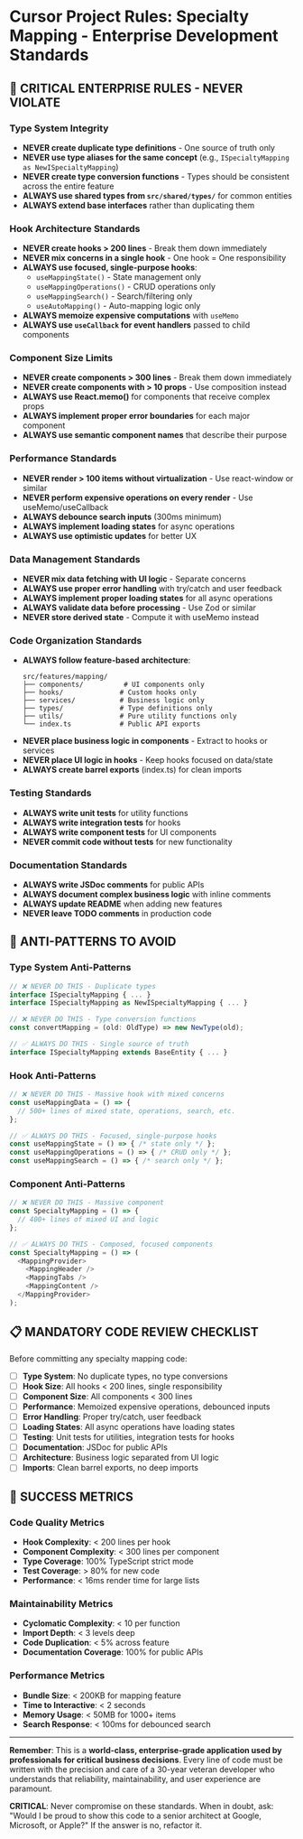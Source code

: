 # Cursor Project Rules: Specialty Mapping - Enterprise Development Standards

## 🎯 **CRITICAL ENTERPRISE RULES - NEVER VIOLATE**

### **Type System Integrity**
- **NEVER create duplicate type definitions** - One source of truth only
- **NEVER use type aliases for the same concept** (e.g., `ISpecialtyMapping as NewISpecialtyMapping`)
- **NEVER create type conversion functions** - Types should be consistent across the entire feature
- **ALWAYS use shared types from `src/shared/types/`** for common entities
- **ALWAYS extend base interfaces** rather than duplicating them

### **Hook Architecture Standards**
- **NEVER create hooks > 200 lines** - Break them down immediately
- **NEVER mix concerns in a single hook** - One hook = One responsibility
- **ALWAYS use focused, single-purpose hooks**:
  - `useMappingState()` - State management only
  - `useMappingOperations()` - CRUD operations only
  - `useMappingSearch()` - Search/filtering only
  - `useAutoMapping()` - Auto-mapping logic only
- **ALWAYS memoize expensive computations** with `useMemo`
- **ALWAYS use `useCallback` for event handlers** passed to child components

### **Component Size Limits**
- **NEVER create components > 300 lines** - Break them down immediately
- **NEVER create components with > 10 props** - Use composition instead
- **ALWAYS use React.memo()** for components that receive complex props
- **ALWAYS implement proper error boundaries** for each major component
- **ALWAYS use semantic component names** that describe their purpose

### **Performance Standards**
- **NEVER render > 100 items without virtualization** - Use react-window or similar
- **NEVER perform expensive operations on every render** - Use useMemo/useCallback
- **ALWAYS debounce search inputs** (300ms minimum)
- **ALWAYS implement loading states** for async operations
- **ALWAYS use optimistic updates** for better UX

### **Data Management Standards**
- **NEVER mix data fetching with UI logic** - Separate concerns
- **ALWAYS use proper error handling** with try/catch and user feedback
- **ALWAYS implement proper loading states** for all async operations
- **ALWAYS validate data before processing** - Use Zod or similar
- **NEVER store derived state** - Compute it with useMemo instead

### **Code Organization Standards**
- **ALWAYS follow feature-based architecture**:
  ```
  src/features/mapping/
  ├── components/          # UI components only
  ├── hooks/              # Custom hooks only
  ├── services/           # Business logic only
  ├── types/              # Type definitions only
  ├── utils/              # Pure utility functions only
  └── index.ts            # Public API exports
  ```
- **NEVER place business logic in components** - Extract to hooks or services
- **NEVER place UI logic in hooks** - Keep hooks focused on data/state
- **ALWAYS create barrel exports** (index.ts) for clean imports

### **Testing Standards**
- **ALWAYS write unit tests** for utility functions
- **ALWAYS write integration tests** for hooks
- **ALWAYS write component tests** for UI components
- **NEVER commit code without tests** for new functionality

### **Documentation Standards**
- **ALWAYS write JSDoc comments** for public APIs
- **ALWAYS document complex business logic** with inline comments
- **ALWAYS update README** when adding new features
- **NEVER leave TODO comments** in production code

## 🚨 **ANTI-PATTERNS TO AVOID**

### **Type System Anti-Patterns**
```typescript
// ❌ NEVER DO THIS - Duplicate types
interface ISpecialtyMapping { ... }
interface ISpecialtyMapping as NewISpecialtyMapping { ... }

// ❌ NEVER DO THIS - Type conversion functions
const convertMapping = (old: OldType) => new NewType(old);

// ✅ ALWAYS DO THIS - Single source of truth
interface ISpecialtyMapping extends BaseEntity { ... }
```

### **Hook Anti-Patterns**
```typescript
// ❌ NEVER DO THIS - Massive hook with mixed concerns
const useMappingData = () => {
  // 500+ lines of mixed state, operations, search, etc.
};

// ✅ ALWAYS DO THIS - Focused, single-purpose hooks
const useMappingState = () => { /* state only */ };
const useMappingOperations = () => { /* CRUD only */ };
const useMappingSearch = () => { /* search only */ };
```

### **Component Anti-Patterns**
```typescript
// ❌ NEVER DO THIS - Massive component
const SpecialtyMapping = () => {
  // 400+ lines of mixed UI and logic
};

// ✅ ALWAYS DO THIS - Composed, focused components
const SpecialtyMapping = () => (
  <MappingProvider>
    <MappingHeader />
    <MappingTabs />
    <MappingContent />
  </MappingProvider>
);
```

## 📋 **MANDATORY CODE REVIEW CHECKLIST**

Before committing any specialty mapping code:

- [ ] **Type System**: No duplicate types, no type conversions
- [ ] **Hook Size**: All hooks < 200 lines, single responsibility
- [ ] **Component Size**: All components < 300 lines
- [ ] **Performance**: Memoized expensive operations, debounced inputs
- [ ] **Error Handling**: Proper try/catch, user feedback
- [ ] **Loading States**: All async operations have loading states
- [ ] **Testing**: Unit tests for utilities, integration tests for hooks
- [ ] **Documentation**: JSDoc for public APIs
- [ ] **Architecture**: Business logic separated from UI logic
- [ ] **Imports**: Clean barrel exports, no deep imports

## 🎯 **SUCCESS METRICS**

### **Code Quality Metrics**
- **Hook Complexity**: < 200 lines per hook
- **Component Complexity**: < 300 lines per component
- **Type Coverage**: 100% TypeScript strict mode
- **Test Coverage**: > 80% for new code
- **Performance**: < 16ms render time for large lists

### **Maintainability Metrics**
- **Cyclomatic Complexity**: < 10 per function
- **Import Depth**: < 3 levels deep
- **Code Duplication**: < 5% across feature
- **Documentation Coverage**: 100% for public APIs

### **Performance Metrics**
- **Bundle Size**: < 200KB for mapping feature
- **Time to Interactive**: < 2 seconds
- **Memory Usage**: < 50MB for 1000+ items
- **Search Response**: < 100ms for debounced search

---

**Remember**: This is a **world-class, enterprise-grade application used by professionals for critical business decisions**. Every line of code must be written with the precision and care of a 30-year veteran developer who understands that reliability, maintainability, and user experience are paramount.

**CRITICAL**: Never compromise on these standards. When in doubt, ask: "Would I be proud to show this code to a senior architect at Google, Microsoft, or Apple?" If the answer is no, refactor it.



















